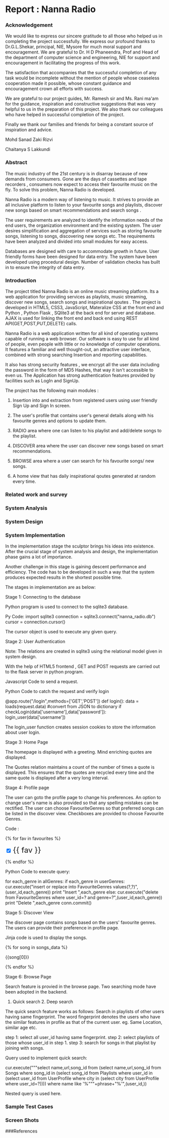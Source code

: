 Report : Nanna Radio
====================

### Acknowledgement

We would like to express our sincere gratitude to all those who helped us in completing the project successfully. We express our profound thanks to Dr.G.L.Shekar, principal, NIE, Mysore for much moral support and encouragement.
We are grateful to Dr. H D Phaneendra, Prof and Head of the department of computer science and engineering, NIE for support and encouragement in facilitating the progress of this work.

The satisfaction that accompanies that the successful completion of any task would be incomplete without the mention of people whose ceaseless cooperation made it possible, whose constant guidance and encouragement crown all efforts with success.

We are grateful to our project guides, Mr. Ramesh sir and Ms. Rani ma'am for the guidance, inspiration and constructive suggestions that was very helpful to us in the preparation of this project. 
We also thank our colleagues who have helped in successful completion of the project.

Finally we thank our families and friends for being a constant source of inspiration and advice.
  
Mohd Sanad Zaki Rizvi

Chaitanya S Lakkundi

### Abstract

The music industry of the 21st century is in disarray because of new demands from consumers. Gone are the days of cassettes and tape recorders , consumers now expect to access their favourite music on the fly. To solve this problem, Nanna Radio is developed.

Nanna Radio is a modern way of listening to music. It strives to provide an all inclusive platform to listen to your favourite songs and playlists, discover new songs based on smart recommendations and search songs . 

The user requirements are analyzed to identify the information needs of the end users, the organization environment and the existing system. The user desires simplification and aggregation of services such as storing favourite songs, listening to songs, discovering new songs etc. The requirements have been analyzed and divided into small modules for easy access.
	
Databases are designed with care to accommodate growth in future. User friendly forms have been designed for data entry.  The system have been developed using procedural design. Number of validation checks has built in to ensure the integrity of data entry.

### Introduction

The project titled Nanna Radio is an online music streaming platform. Its a web application for providing services as playlists, music streaming, discover new songs, search songs and inspirational qoutes . The project is developed in HTML5, CSS3, JavaScript, Materalize CSS at the front end and Python , Python Flask , SQlite3 at the back end for server and database. AJAX is used for linking the front end and back end using REST API(GET,POST,PUT,DELETE) calls. 


Nanna Radio is a web application written for all kind of operating systems capable of running a web browser. Our software is easy to use for all kind of people, even people with little or no knowledge of computer operations. It features a familiar and well thought-out, an attractive user interface, combined with strong searching Insertion and reporting capabilities. 

It also has strong security features , we encrypt all the user data including the password in the form of MD5 Hashes, that way it isn't accessible to even us. The Application has strong authentication features provided by facilities such as LogIn and SignUp.

The project has the following main modules : 

1) Insertion into and extraction from registered users using user friendly Sign Up and Sign In screen.

2) The user's profile that contains user's general details along with his favourite genres and options to update them.

3) RADIO area where one can listen to his playlist and add/delete songs to the playlist.

4) DISCOVER area where the user can discover new songs based on smart recommendations.

5) BROWSE area where a user can search for his favourite songs/ new songs.

6) A home view that has daily inspirational qoutes generated at random every time.

### Related work and survey

### System Analysis

### System Design

### System Implementation

In the implementation stage the sculptor brings his ideas into existence. After the crucial stage of system analysis and design, the implementation phase gains a lot of importance.

Another challenge in this stage is gaining descent performance and efficiency. The code has to be developed in such a way that the system produces expected results in the shortest possible time.

The stages in implementation are as below:

Stage 1:	Connecting to the database

Python program is used to connect to the sqlite3 database.

Py Code:
	import sqlite3
	connection = sqlite3.connect("nanna_radio.db")
	cursor = connection.cursor()

The cursor object is used to execute any given query.

Stage 2:	User Authentication

Note: The relations are created in sqlite3 using the relational model given in system design.

With the help of HTML5 frontend , GET and POST requests are carried out to the flask server in python program.

Javascript Code to send a request.

<script type="text/javascript">
	/* Code to get the parameters from input fields */
	var params = {
		first: "Chaitanya"
		last: "Lakkundi"
		...
	}
	var xhr = new XMLHTTpRequest();
	xhr.open('POST','/login',true);
    xhr.send(JSON.stringify(params));
    /* Send as a JSON object */
</script>

Python Code to catch the request and verify login

@app.route("/login",methods=['GET','POST'])
def login():
	data = loads(request.data) #convert from JSON to dictionary
	if checkLogin(data['username'],data['password']):
		login_user(data['username'])

The login_user function creates session cookies to store the information about user login.

Stage 3:	Home Page

The homepage is displayed with a greeting. Mind enriching quotes are displayed. 

The Quotes relation maintains a count of the number of times a quote is displayed. This ensures that the quotes are recycled every time and the same quote is displayed after a very long interval.

Stage 4:	Profile page

The user can goto the profile page to change his preferences.
An option to change user's name is also provided so that any spelling mistakes can be rectified.
The user can choose FavouriteGenres so that preferred songs can be listed in the discover view.
Checkboxes are provided to choose Favourite Genres.

Code :

{% for fav in favourites %}

  <p>
  <input type="checkbox" id="{{ fav }}" checked="True" />
  <label for="{{ fav }}" style="font-size: 24px;
                                color: inherit;" >
                                {{ fav }}</label>
  </p>
{% endfor %}

Python Code to execute query:

for each_genre in allGenres:
            if each_genre in userGenres:
                cur.execute("insert or replace into FavouriteGenres values(?,?)",(user_id,each_genre))
                print "Insert ",each_genre
            else:
                cur.execute("delete from FavouriteGenres where user_id=? and genre=?",(user_id,each_genre))
                print "Delete ",each_genre
        conn.commit()

Stage 5:	Discover View

The discover page contains songs based on the users' favourite genres.
The users can provide their preference in profile page.

Jinja code is used to display the songs.

{% for song in songs_data %}
	<p> {{song[0]}} </p>
	<!-- code to display songs in required format -->
{% endfor %}

Stage 6:	Browse Page

Search feature is provied in the browse page. Two searching mode have been adopted in the backend.
1. Quick search 	2. Deep search

The quick search feature works as follows:
Search in playlists of other users having same fingerprint.
The word fingerprint denotes the users who have the similar features in profile as that of the current user. eg. Same Location, similar age etc.

step 1: select all user_id having same fingerprint.
step 2: select playlists of those whose user_id in step 1.
step 3: search for songs in that playlist by joining with songs.

Query used to implement quick search:

cur.execute("""select name,url,song_id from
           (select name,url,song_id from Songs where song_id in
           (select song_id from Playlists where user_id in
           (select user_id from UserProfile
              where city in
           (select city from UserProfile
              where user_id=?)))) where name like '%"""+phrase+"%'",(user_id,))        

Nested query is used here.

### Sample Test Cases

### Screen Shots

###References

